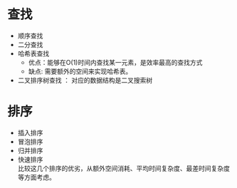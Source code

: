 # 查找  
+ 顺序查找  
+ 二分查找  
+ 哈希表查找  
    + 优点：能够在O(1)时间内查找某一元素，是效率最高的查找方式  
    + 缺点: 需要额外的空间来实现哈希表。
+ 二叉排序树查找 ： 对应的数据结构是二叉搜索树  
# 排序 
+ 插入排序  
+ 冒泡排序  
+ 归并排序  
+ 快速排序  
比较这几个排序的优劣，从额外空间消耗、平均时间复杂度、最差时间复杂度等方面考虑。
